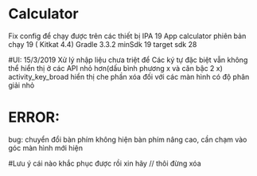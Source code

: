 # Calculator
Fix config để chạy được trên các thiết bị IPA 19
App calculator phiên bản chạy 19 ( Kitkat 4.4)
Gradle 3.3.2
minSdk 19
target sdk 28

#UI:
15/3/2019
Xử lý nhập liệu chưa triệt để
Các ký tự đặc biệt vẫn không thể hiển thị ở các API nhỏ hơn(dấu bình phương x và căn bậc 2 x)
activity_key_broad hiển thị che phần xóa đối với các màn hình có độ phân giải nhỏ


# ERROR:
bug: chuyển đổi bàn phím không hiện bàn phím nâng cao, cần chạm vào góc màn hình mới hiện


#Lưu ý cái nào khắc phục được rồi xin hãy // thôi đừng xóa
